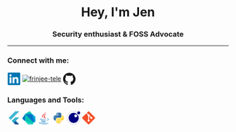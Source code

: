 <h1 align="center"> Hey, I'm Jen</h1>
<h3 align="center">Security enthusiast & FOSS Advocate</h3>

</p>
<hr>
<h3 align="left">Connect with me:</h3>
<p align="left">
<a href="https://www.linkedin.com/in/jeniferdhammond" target="blank"><img align="center" src="https://raw.githubusercontent.com/devicons/devicon/master/icons/linkedin/linkedin-original.svg" alt="frinjee" height="30" width="30" /></a>
<a href="https://t.me/frinjee" target="blank"><img align="center" src="https://upload.wikimedia.org/wikipedia/commons/thumb/8/82/Telegram_logo.svg/768px-Telegram_logo.svg.png?20220101141644" alt="frinjee-tele" height="30" width="30" /></a>
<a href="https://github.com/Frinjee" target="blank"><img align="center" src="https://raw.githubusercontent.com/devicons/devicon/master/icons/github/github-original.svg" alt="frinjee-gh" height="30" width="30" /></a>

</p>

<h3 align="left">Languages and Tools:</h3>
<p align="left">
<a href="" target="_blank"> <img src="https://raw.githubusercontent.com/devicons/devicon/master/icons/flutter/flutter-original.svg" alt="flutter" width="30" height="30"/></a>
<a href="" target="_blank"> <img src="https://raw.githubusercontent.com/devicons/devicon/master/icons/dart/dart-original.svg" alt="dart" width="30" height="30"/></a>
<a href="" target="_blank"> <img src="https://raw.githubusercontent.com/devicons/devicon/master/icons/java/java-original.svg" alt="java" width="30" height="30"/></a>
<a href="" target="_blank"> <img src="https://raw.githubusercontent.com/devicons/devicon/master/icons/python/python-original.svg" alt="python" width="30" height="30"/></a>
<a href="" target="_blank"> <img src="https://raw.githubusercontent.com/devicons/devicon/master/icons/lua/lua-plain.svg" alt="lua" width="30" height="30"/></a>
<a href="" target="_blank"> <img src="https://raw.githubusercontent.com/devicons/devicon/master/icons/git/git-original.svg" alt="git" width="30" height="30"/></a>
</p>

